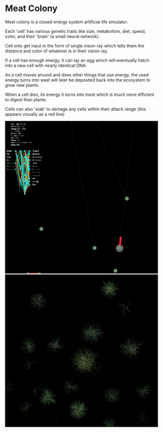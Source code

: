 # Meat Colony
Meat colony is a closed energy system artificial life simulator.

Each 'cell' has various genetic traits like size, metabolism, diet, speed, color, and their 'brain' (a small neural network).

Cell only get input in the form of single vision ray which tells them the distance and color of whatever is in their vision ray.

If a cell has enough energy, it can lay an egg which will eventually hatch into a new cell with nearly identical DNA.

As a cell moves around and does other things that use energy, the used energy turns into wast will later be deposited back into the ecosystem to grow new plants.

When a cell dies, its energy it turns into meat which is much more efficient to digest than plants.

Cells can also 'stab' to damage any cells within their attack range (this appears visually as a red line)

<img src="res/cells.png" width="1000" alt="cells doing cell things"/>
<img src="res/colonies.png" width="1000" alt="a lot of cells doing a lot of cell things"/>